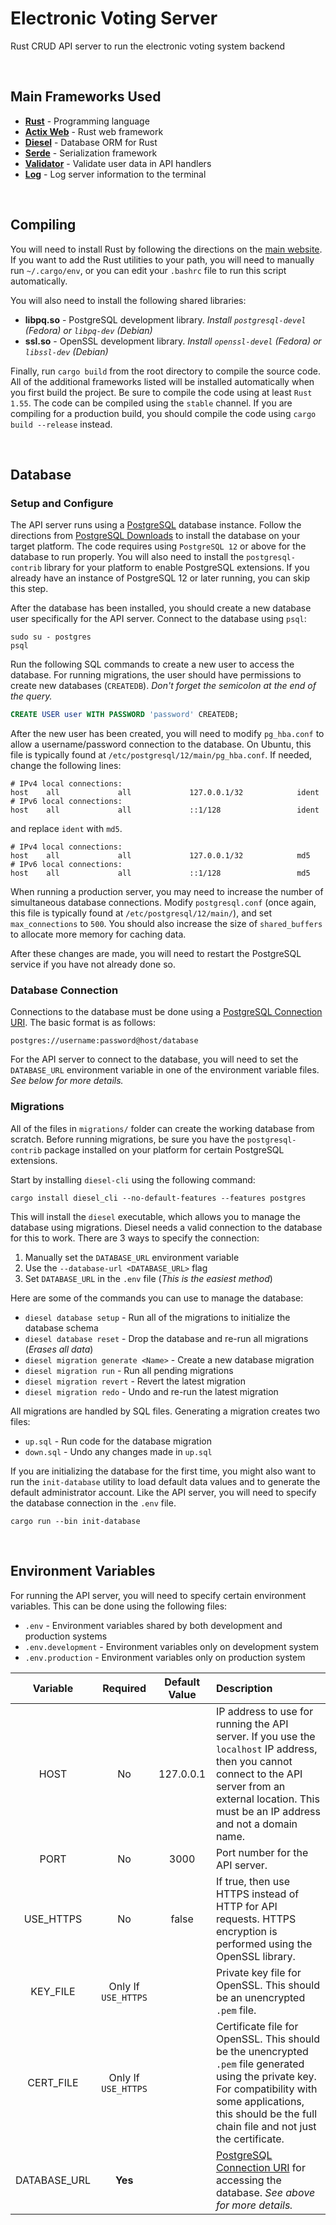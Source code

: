 # Electronic Voting Server

Rust CRUD API server to run the electronic voting system backend

<br/>

## Main Frameworks Used

- **[Rust](https://www.rust-lang.org/)** - Programming language
- **[Actix Web](https://actix.rs/)** - Rust web framework
- **[Diesel](http://diesel.rs/)** - Database ORM for Rust
- **[Serde](https://serde.rs/)** - Serialization framework
- **[Validator](https://github.com/Keats/validator)** - Validate user data in API handlers
- **[Log](https://docs.rs/log/0.4.14/log/)** - Log server information to the terminal

<br/>

## Compiling

You will need to install Rust by following the directions on the [main website](https://www.rust-lang.org/tools/install).
If you want to add the Rust utilities to your path, you will need to manually run `~/.cargo/env`,
or you can edit your `.bashrc` file to run this script automatically.

You will also need to install the following shared libraries:

- **libpq.so** - PostgreSQL development library. _Install `postgresql-devel` (Fedora) or `libpq-dev` (Debian)_
- **ssl.so** - OpenSSL development library. _Install `openssl-devel` (Fedora) or `libssl-dev` (Debian)_

Finally, run `cargo build` from the root directory to compile the source code.
All of the additional frameworks listed will be installed automatically when you first build the project.
Be sure to compile the code using at least `Rust 1.55`. The code can be compiled using the `stable` channel.
If you are compiling for a production build, you should compile the code using `cargo build --release` instead.

<br/>

## Database

### Setup and Configure

The API server runs using a [PostgreSQL](https://www.postgresql.org/) database instance.
Follow the directions from [PostgreSQL Downloads](https://www.postgresql.org/download/) to install the database on your target platform.
The code requires using `PostgreSQL 12` or above for the database to run properly.
You will also need to install the `postgresql-contrib` library for your platform to enable PostgreSQL extensions.
If you already have an instance of PostgreSQL 12 or later running, you can skip this step.

After the database has been installed, you should create a new database user specifically for the API server.
Connect to the database using `psql`:

```
sudo su - postgres
psql
```

Run the following SQL commands to create a new user to access the database.
For running migrations, the user should have permissions to create new databases (`CREATEDB`).
_Don't forget the semicolon at the end of the query._

```sql
CREATE USER user WITH PASSWORD 'password' CREATEDB;
```

After the new user has been created, you will need to modify `pg_hba.conf` to allow a username/password connection to the database.
On Ubuntu, this file is typically found at `/etc/postgresql/12/main/pg_hba.conf`. If needed, change the following lines:

```
# IPv4 local connections:
host    all             all             127.0.0.1/32            ident
# IPv6 local connections:
host    all             all             ::1/128                 ident
```

and replace `ident` with `md5`.

```
# IPv4 local connections:
host    all             all             127.0.0.1/32            md5
# IPv6 local connections:
host    all             all             ::1/128                 md5
```

When running a production server, you may need to increase the number of simultaneous database connections.
Modify `postgresql.conf` (once again, this file is typically found at `/etc/postgresql/12/main/`), and
set `max_connections` to `500`. You should also increase the size of `shared_buffers` to allocate more memory for caching data.

After these changes are made, you will need to restart the PostgreSQL service if you have not already done so.

### Database Connection

Connections to the database must be done using a [PostgreSQL Connection URI](https://www.postgresql.org/docs/current/libpq-connect.html#LIBPQ-CONNSTRING).
The basic format is as follows:

```
postgres://username:password@host/database
```

For the API server to connect to the database, you will need to set the `DATABASE_URL` environment variable in one
of the environment variable files. _See below for more details._

### Migrations

All of the files in `migrations/` folder can create the working database from scratch.
Before running migrations, be sure you have the `postgresql-contrib` package installed on your platform for certain PostgreSQL extensions.

Start by installing `diesel-cli` using the following command:

```
cargo install diesel_cli --no-default-features --features postgres
```

This will install the `diesel` executable, which allows you to manage the database using migrations.
Diesel needs a valid connection to the database for this to work. There are 3 ways to specify the connection:

1. Manually set the `DATABASE_URL` environment variable
2. Use the `--database-url <DATABASE_URL>` flag
3. Set `DATABASE_URL` in the `.env` file (_This is the easiest method_)

Here are some of the commands you can use to manage the database:

- `diesel database setup` - Run all of the migrations to initialize the database schema
- `diesel database reset` - Drop the database and re-run all migrations (_Erases all data_)
- `diesel migration generate <Name>` - Create a new database migration
- `diesel migration run` - Run all pending migrations
- `diesel migration revert` - Revert the latest migration
- `diesel migration redo` - Undo and re-run the latest migration

All migrations are handled by SQL files. Generating a migration creates two files:

- `up.sql` - Run code for the database migration
- `down.sql` - Undo any changes made in `up.sql`

If you are initializing the database for the first time, you might also want to run the `init-database`
utility to load default data values and to generate the default administrator account. Like the API server,
you will need to specify the database connection in the `.env` file.

```
cargo run --bin init-database
```

<br/>

## Environment Variables

For running the API server, you will need to specify certain environment variables.
This can be done using the following files:

- `.env` - Environment variables shared by both development and production systems
- `.env.development` - Environment variables only on development system
- `.env.production` - Environment variables only on production system

|   Variable   |      Required       | Default Value | Description                                                                                                                                                                                                          |
| :----------: | :-----------------: | :-----------: | :------------------------------------------------------------------------------------------------------------------------------------------------------------------------------------------------------------------- |
|     HOST     |         No          |   127.0.0.1   | IP address to use for running the API server. If you use the `localhost` IP address, then you cannot connect to the API server from an external location. This must be an IP address and not a domain name.          |
|     PORT     |         No          |     3000      | Port number for the API server.                                                                                                                                                                                      |
|  USE_HTTPS   |         No          |     false     | If true, then use HTTPS instead of HTTP for API requests. HTTPS encryption is performed using the OpenSSL library.                                                                                                   |
|   KEY_FILE   | Only If `USE_HTTPS` |               | Private key file for OpenSSL. This should be an unencrypted `.pem` file.                                                                                                                                             |
|  CERT_FILE   | Only If `USE_HTTPS` |               | Certificate file for OpenSSL. This should be the unencrypted `.pem` file generated using the private key. For compatibility with some applications, this should be the full chain file and not just the certificate. |
| DATABASE_URL |       **Yes**       |               | [PostgreSQL Connection URI](https://www.postgresql.org/docs/current/libpq-connect.html#LIBPQ-CONNSTRING) for accessing the database. _See above for more details._                                                   |
